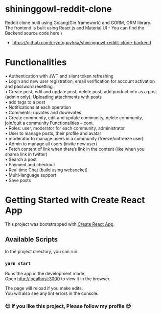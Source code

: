 # shininggowl-reddit-clone

Reddit clone built using Golang(Gin framework) and GORM, ORM library. The frontend is built using React.js and Material UI - You can find the Backend source code here \
- https://github.com/cryptoguy55a/shininggowl-reddit-clone-backend
# Functionalities
• Authentication with JWT and silent token refreshing \
• Login and new user registration, email verification for account activation and password resetting \
• Create post, edit and update post, delete post; add product info as a post (admin only); Uploading attachments with posts \
• add tags to a post \
• Notifications at each operation \
• Comments; upvotes and downvotes \
• Create community, edit and update community, delete community, join/quit a community Functionalities – cont. \
• Roles: user, moderator for each community, administrator \
• User to manage posts, their profile and avatar \
• moderator to manage users in a community (freeze/unfreeze user) \
• Admin to manage all users (invite new user) \
• Fetch content of link when there’s link in the content (like when you sharea link in twitter) \
• Search a post \
• Payment and checkout \
• Real time Chat (build using websocket) \
• Multi-language support \
• Save posts 
# Getting Started with Create React App

This project was bootstrapped with [Create React App](https://github.com/facebook/create-react-app).

## Available Scripts

In the project directory, you can run:

### `yarn start`

Runs the app in the development mode.\
Open [http://localhost:3000](http://localhost:3000) to view it in the browser.

The page will reload if you make edits.\
You will also see any lint errors in the console.

### 😊 If you like this project, Please follow my profile 😊
